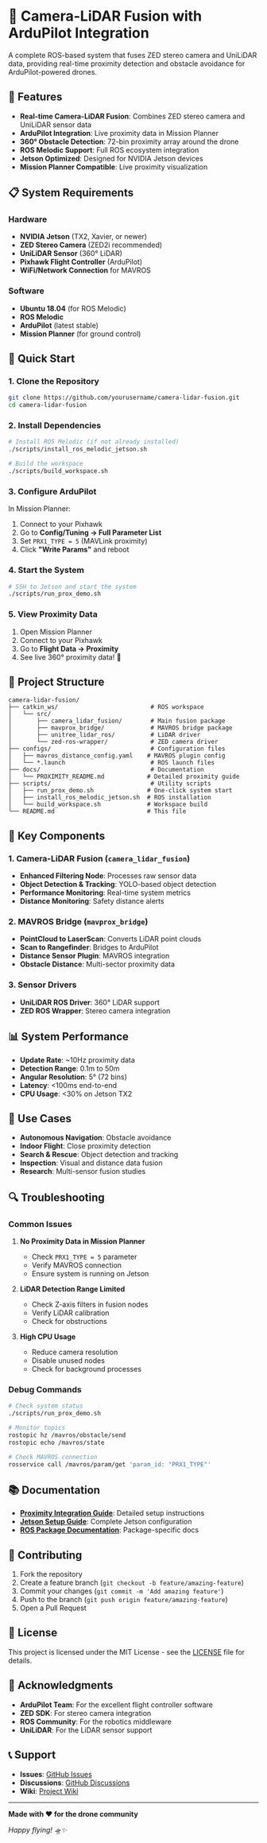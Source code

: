 # 🚁 Camera-LiDAR Fusion with ArduPilot Integration

A complete ROS-based system that fuses ZED stereo camera and UniLiDAR data, providing real-time proximity detection and obstacle avoidance for ArduPilot-powered drones.

## 🌟 Features

- **Real-time Camera-LiDAR Fusion**: Combines ZED stereo camera and UniLiDAR sensor data
- **ArduPilot Integration**: Live proximity data in Mission Planner
- **360° Obstacle Detection**: 72-bin proximity array around the drone
- **ROS Melodic Support**: Full ROS ecosystem integration
- **Jetson Optimized**: Designed for NVIDIA Jetson devices
- **Mission Planner Compatible**: Live proximity visualization

## 📋 System Requirements

### Hardware
- **NVIDIA Jetson** (TX2, Xavier, or newer)
- **ZED Stereo Camera** (ZED2i recommended)
- **UniLiDAR Sensor** (360° LiDAR)
- **Pixhawk Flight Controller** (ArduPilot)
- **WiFi/Network Connection** for MAVROS

### Software
- **Ubuntu 18.04** (for ROS Melodic)
- **ROS Melodic**
- **ArduPilot** (latest stable)
- **Mission Planner** (for ground control)

## 🚀 Quick Start

### 1. Clone the Repository
```bash
git clone https://github.com/yourusername/camera-lidar-fusion.git
cd camera-lidar-fusion
```

### 2. Install Dependencies
```bash
# Install ROS Melodic (if not already installed)
./scripts/install_ros_melodic_jetson.sh

# Build the workspace
./scripts/build_workspace.sh
```

### 3. Configure ArduPilot
In Mission Planner:
1. Connect to your Pixhawk
2. Go to **Config/Tuning → Full Parameter List**
3. Set `PRX1_TYPE = 5` (MAVLink proximity)
4. Click **"Write Params"** and reboot

### 4. Start the System
```bash
# SSH to Jetson and start the system
./scripts/run_prox_demo.sh
```

### 5. View Proximity Data
1. Open Mission Planner
2. Connect to your Pixhawk
3. Go to **Flight Data → Proximity**
4. See live 360° proximity data! 🎉

## 📁 Project Structure

```
camera-lidar-fusion/
├── catkin_ws/                          # ROS workspace
│   └── src/
│       ├── camera_lidar_fusion/        # Main fusion package
│       ├── mavprox_bridge/             # MAVROS bridge package
│       ├── unitree_lidar_ros/          # LiDAR driver
│       └── zed-ros-wrapper/            # ZED camera driver
├── configs/                            # Configuration files
│   ├── mavros_distance_config.yaml    # MAVROS plugin config
│   └── *.launch                        # ROS launch files
├── docs/                               # Documentation
│   └── PROXIMITY_README.md            # Detailed proximity guide
├── scripts/                            # Utility scripts
│   ├── run_prox_demo.sh               # One-click system start
│   ├── install_ros_melodic_jetson.sh  # ROS installation
│   └── build_workspace.sh             # Workspace build
└── README.md                          # This file
```

## 🔧 Key Components

### 1. Camera-LiDAR Fusion (`camera_lidar_fusion`)
- **Enhanced Filtering Node**: Processes raw sensor data
- **Object Detection & Tracking**: YOLO-based object detection
- **Performance Monitoring**: Real-time system metrics
- **Distance Monitoring**: Safety distance alerts

### 2. MAVROS Bridge (`mavprox_bridge`)
- **PointCloud to LaserScan**: Converts LiDAR point clouds
- **Scan to Rangefinder**: Bridges to ArduPilot
- **Distance Sensor Plugin**: MAVROS integration
- **Obstacle Distance**: Multi-sector proximity data

### 3. Sensor Drivers
- **UniLiDAR ROS Driver**: 360° LiDAR support
- **ZED ROS Wrapper**: Stereo camera integration

## 📊 System Performance

- **Update Rate**: ~10Hz proximity data
- **Detection Range**: 0.1m to 50m
- **Angular Resolution**: 5° (72 bins)
- **Latency**: <100ms end-to-end
- **CPU Usage**: <30% on Jetson TX2

## 🎯 Use Cases

- **Autonomous Navigation**: Obstacle avoidance
- **Indoor Flight**: Close proximity detection
- **Search & Rescue**: Object detection and tracking
- **Inspection**: Visual and distance data fusion
- **Research**: Multi-sensor fusion studies

## 🔍 Troubleshooting

### Common Issues

1. **No Proximity Data in Mission Planner**
   - Check `PRX1_TYPE = 5` parameter
   - Verify MAVROS connection
   - Ensure system is running on Jetson

2. **LiDAR Detection Range Limited**
   - Check Z-axis filters in fusion nodes
   - Verify LiDAR calibration
   - Check for obstructions

3. **High CPU Usage**
   - Reduce camera resolution
   - Disable unused nodes
   - Check for background processes

### Debug Commands
   ```bash
# Check system status
./scripts/run_prox_demo.sh

# Monitor topics
rostopic hz /mavros/obstacle/send
rostopic echo /mavros/state

# Check MAVROS connection
rosservice call /mavros/param/get 'param_id: "PRX1_TYPE"'
```

## 📚 Documentation

- **[Proximity Integration Guide](docs/PROXIMITY_README.md)**: Detailed setup instructions
- **[Jetson Setup Guide](JETSON_SETUP_COMPLETE.md)**: Complete Jetson configuration
- **[ROS Package Documentation](catkin_ws/src/camera_lidar_fusion/README.md)**: Package-specific docs

## 🤝 Contributing

1. Fork the repository
2. Create a feature branch (`git checkout -b feature/amazing-feature`)
3. Commit your changes (`git commit -m 'Add amazing feature'`)
4. Push to the branch (`git push origin feature/amazing-feature`)
5. Open a Pull Request

## 📄 License

This project is licensed under the MIT License - see the [LICENSE](LICENSE) file for details.

## 🙏 Acknowledgments

- **ArduPilot Team**: For the excellent flight controller software
- **ZED SDK**: For stereo camera integration
- **ROS Community**: For the robotics middleware
- **UniLiDAR**: For the LiDAR sensor support

## 📞 Support

- **Issues**: [GitHub Issues](https://github.com/yourusername/camera-lidar-fusion/issues)
- **Discussions**: [GitHub Discussions](https://github.com/yourusername/camera-lidar-fusion/discussions)
- **Wiki**: [Project Wiki](https://github.com/yourusername/camera-lidar-fusion/wiki)

---

**Made with ❤️ for the drone community**

*Happy flying! 🛸✨*
